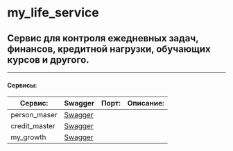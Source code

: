 # my_life_service
## Сервис для контроля ежедневных задач, финансов, кредитной нагрузки, обучающих курсов и другого.
***
#### Сервисы:
| Сервис:       | Swagger     | Порт: | Описание: |
|---------------|-------------|-------|-----------|
| person_maser  | [Swagger]() |       |           |
| credit_master | [Swagger]() |       |           |
| my_growth     | [Swagger]() |       |           |